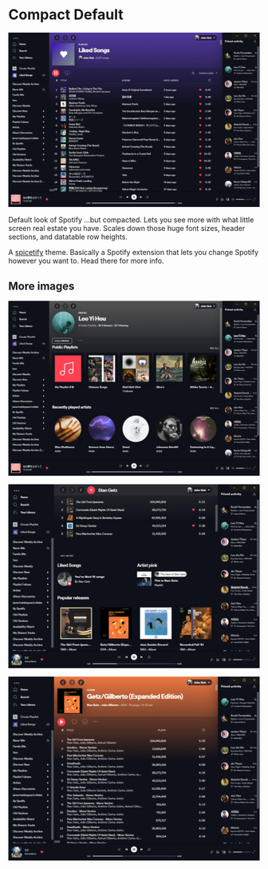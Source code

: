 # Compact Default

![alt text](2.png)

Default look of Spotify ...but compacted. Lets you see more with what little screen real estate you have. Scales down those huge font sizes, header sections, and datatable row heights.

A [spicetify](https://github.com/khanhas/spicetify-cli) theme. Basically a Spotify extension that lets you change Spotify however you want to. Head there for more info.

## More images

![alt text](1.png)

![alt text](3.png)

![alt text](4.png)

